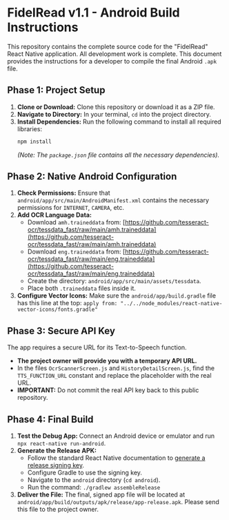 # FidelRead v1.1 - Android Build Instructions

This repository contains the complete source code for the "FidelRead" React Native application. All development work is complete. This document provides the instructions for a developer to compile the final Android `.apk` file.

## Phase 1: Project Setup

1.  **Clone or Download:** Clone this repository or download it as a ZIP file.
2.  **Navigate to Directory:** In your terminal, `cd` into the project directory.
3.  **Install Dependencies:** Run the following command to install all required libraries:
    ```bash
    npm install
    ```
    *(Note: The `package.json` file contains all the necessary dependencies).*

## Phase 2: Native Android Configuration

1.  **Check Permissions:** Ensure that `android/app/src/main/AndroidManifest.xml` contains the necessary permissions for `INTERNET`, `CAMERA`, etc.
2.  **Add OCR Language Data:**
    *   Download `amh.traineddata` from: [https://github.com/tesseract-ocr/tessdata_fast/raw/main/amh.traineddata](https://github.com/tesseract-ocr/tessdata_fast/raw/main/amh.traineddata)
    *   Download `eng.traineddata` from: [https://github.com/tesseract-ocr/tessdata_fast/raw/main/eng.traineddata](https://github.com/tesseract-ocr/tessdata_fast/raw/main/eng.traineddata)
    *   Create the directory: `android/app/src/main/assets/tessdata`.
    *   Place both `.traineddata` files inside it.
3.  **Configure Vector Icons:** Make sure the `android/app/build.gradle` file has this line at the top: `apply from: "../../node_modules/react-native-vector-icons/fonts.gradle"`

## Phase 3: Secure API Key

The app requires a secure URL for its Text-to-Speech function.

*   **The project owner will provide you with a temporary API URL.**
*   In the files `OcrScannerScreen.js` and `HistoryDetailScreen.js`, find the `TTS_FUNCTION_URL` constant and replace the placeholder with the real URL.
*   **IMPORTANT:** Do not commit the real API key back to this public repository.

## Phase 4: Final Build

1.  **Test the Debug App:** Connect an Android device or emulator and run `npx react-native run-android`.
2.  **Generate the Release APK:**
    *   Follow the standard React Native documentation to [generate a release signing key](https://reactnative.dev/docs/signed-apk-android#generating-a-signing-key).
    *   Configure Gradle to use the signing key.
    *   Navigate to the `android` directory (`cd android`).
    *   Run the command: `./gradlew assembleRelease`
3.  **Deliver the File:** The final, signed app file will be located at `android/app/build/outputs/apk/release/app-release.apk`. Please send this file to the project owner.
